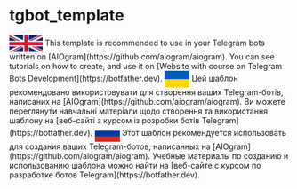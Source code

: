 # tgbot_template

<img height="30em" src="https://raw.githubusercontent.com/anki-geo/ultimate-geography/a44a569a922e1d241517113e2917736af808eed7/src/media/flags/ug-flag-united_kingdom.svg" alt="english" align = "center"/>
This template is recommended to use in your Telegram bots written on [AIOgram](https://github.com/aiogram/aiogram).
You can see tutorials on how to create, and use it on [Website with course on Telegram Bots Development](https://botfather.dev).

<img height="30em" src="https://raw.githubusercontent.com/anki-geo/ultimate-geography/a44a569a922e1d241517113e2917736af808eed7/src/media/flags/ug-flag-ukraine.svg" alt="ukrainian" align = "center"/>
Цей шаблон рекомендовано використовувати для створення ваших Telegram-ботів, написаних на [AIOgram](https://github.com/aiogram/aiogram).
Ви можете переглянути навчальні матеріали щодо створення та використання шаблону на [веб-сайті з курсом із розробки ботів Telegram](https://botfather.dev).


<img height="30em" src="https://raw.githubusercontent.com/anki-geo/ultimate-geography/a44a569a922e1d241517113e2917736af808eed7/src/media/flags/ug-flag-russia.svg" alt="russian" align = "center"/>
Этот шаблон рекомендуется использовать для создания ваших Telegram-ботов, написанных на [AIOgram](https://github.com/aiogram/aiogram).
Учебные материалы по созданию и использованию шаблона можно найти на [веб-сайте с курсом по разработке ботов Telegram](https://botfather.dev).
